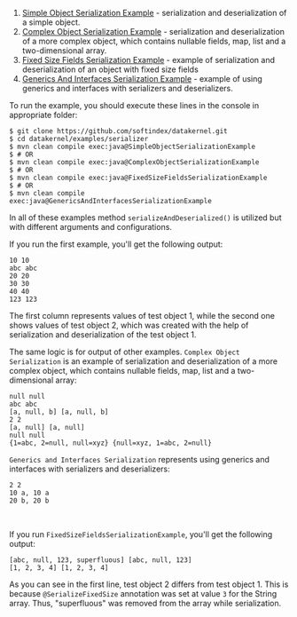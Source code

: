 1. [Simple Object Serialization Example](https://github.com/softindex/datakernel/blob/master/examples/serializer/src/main/java/io/datakernel/examples/SimpleObjectSerializationExample.java) - 
serialization and deserialization of a simple object.
2. [Complex Object Serialization Example](https://github.com/softindex/datakernel/blob/master/examples/serializer/src/main/java/io/datakernel/examples/ComplexObjectSerializationExample.java) - 
serialization and deserialization of a more complex object, which contains nullable fields, map, list and a two-dimensional array.
3. [Fixed Size Fields Serialization Example](https://github.com/softindex/datakernel/blob/master/examples/serializer/src/main/java/io/datakernel/examples/FixedSizeFieldsSerializationExample.java) - 
example of serialization and deserialization of an object with fixed size fields
4. [Generics And Interfaces Serialization Example](https://github.com/softindex/datakernel/blob/master/examples/serializer/src/main/java/io/datakernel/examples/GenericsAndInterfacesSerializationExample.java) - 
example of using generics and interfaces with serializers and deserializers.

To run the example, you should execute these lines in the console in appropriate folder:
```
$ git clone https://github.com/softindex/datakernel.git
$ cd datakernel/examples/serializer
$ mvn clean compile exec:java@SimpleObjectSerializationExample
$ # OR
$ mvn clean compile exec:java@ComplexObjectSerializationExample
$ # OR
$ mvn clean compile exec:java@FixedSizeFieldsSerializationExample
$ # OR
$ mvn clean compile exec:java@GenericsAndInterfacesSerializationExample
```
In all of these examples method `serializeAndDeserialized()` is utilized but with different arguments and configurations.
 
If you run the first example, you'll get the following output:
```
10 10
abc abc
20 20
30 30
40 40
123 123
```
The first column represents values of test object 1, while the second one shows values of test object 2, which was 
created with the help of serialization and deserialization of the test object 1.

The same logic is for output of other examples. `Complex Object Serialization` is an example of serialization and 
deserialization of a more complex object, which contains nullable fields, map, list and a two-dimensional array:
```
null null
abc abc
[a, null, b] [a, null, b]
2 2
[a, null] [a, null]
null null
{1=abc, 2=null, null=xyz} {null=xyz, 1=abc, 2=null}
```
`Generics and Interfaces Serialization` represents using generics and interfaces with serializers and deserializers:
```
2 2
10 a, 10 a
20 b, 20 b
```
<br>

If you run `FixedSizeFieldsSerializationExample`, you'll get the following output:
```
[abc, null, 123, superfluous] [abc, null, 123]
[1, 2, 3, 4] [1, 2, 3, 4]
```
As you can see in the first line, test object 2 differs from test object 1. This is because `@SerializeFixedSize` 
annotation  was set at value `3` for the String array. Thus, "superfluous" was removed from the array while serialization.